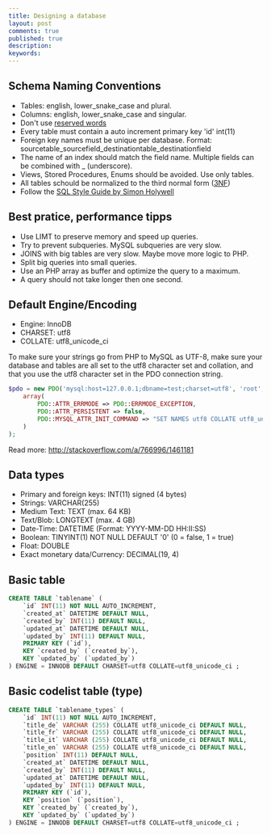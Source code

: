 ```yaml
---
title: Designing a database
layout: post
comments: true
published: true
description: 
keywords: 
---
```


## Schema Naming Conventions 

* Tables: english, lower_snake_case and plural.
* Columns: english, lower_snake_case and singular.
* Don't use [reserved words](http://dev.mysql.com/doc/refman/5.6/en/keywords.html)
* Every table must contain a auto increment primary key 'id' int(11)
* Foreign key names must be unique per database. Format: sourcetable_sourcefield_destinationtable_destinationfield
* The name of an index should match the field name. Multiple fields can be combined with _ (underscore).
* Views, Stored Procedures, Enums should be avoided. Use only tables.
* All tables schould be normalized to the third normal form ([3NF](https://en.wikipedia.org/wiki/Database_normalization))
* Follow the [SQL Style Guide by Simon Holywell](http://www.sqlstyle.guide/)

## Best pratice, performance tipps

* Use LIMT to preserve memory and speed up queries.
* Try to prevent subqueries. MySQL subqueries are very slow.
* JOINS with big tables are very slow. Maybe move more logic to PHP.
* Split big queries into small queries.
* Use an PHP array as buffer and optimize the query to a maximum.
* A query should not take longer then one second.

## Default Engine/Encoding

* Engine: InnoDB
* CHARSET: utf8
* COLLATE: utf8_unicode_ci

To make sure your strings go from PHP to MySQL as UTF-8, make sure your database and tables are all set to the utf8 character set and collation, and that you use the utf8 character set in the PDO connection string.

```php
$pdo = new PDO('mysql:host=127.0.0.1;dbname=test;charset=utf8', 'root', '',
    array(
        PDO::ATTR_ERRMODE => PDO::ERRMODE_EXCEPTION,
        PDO::ATTR_PERSISTENT => false,
        PDO::MYSQL_ATTR_INIT_COMMAND => "SET NAMES utf8 COLLATE utf8_unicode_ci"
    )
);
```

Read more: http://stackoverflow.com/a/766996/1461181

## Data types

* Primary and foreign keys: INT(11) signed (4 bytes)
* Strings: VARCHAR(255)
* Medium Text: TEXT (max. 64 KB)
* Text/Blob: LONGTEXT (max. 4 GB)
* Date-Time: DATETIME (Format: YYYY-MM-DD HH:II:SS)
* Boolean: TINYINT(1) NOT NULL DEFAULT '0' (0 = false, 1 = true)
* Float: DOUBLE
* Exact monetary data/Currency: DECIMAL(19, 4)

## Basic table

```sql
CREATE TABLE `tablename` (
    `id` INT(11) NOT NULL AUTO_INCREMENT,
    `created_at` DATETIME DEFAULT NULL,
    `created_by` INT(11) DEFAULT NULL,
    `updated_at` DATETIME DEFAULT NULL,
    `updated_by` INT(11) DEFAULT NULL,
    PRIMARY KEY (`id`),
    KEY `created_by` (`created_by`),
    KEY `updated_by` (`updated_by`)
) ENGINE = INNODB DEFAULT CHARSET=utf8 COLLATE=utf8_unicode_ci ;
```

## Basic codelist table (type)

```sql
CREATE TABLE `tablename_types` (
    `id` INT(11) NOT NULL AUTO_INCREMENT,
    `title_de` VARCHAR (255) COLLATE utf8_unicode_ci DEFAULT NULL,
    `title_fr` VARCHAR (255) COLLATE utf8_unicode_ci DEFAULT NULL,
    `title_it` VARCHAR (255) COLLATE utf8_unicode_ci DEFAULT NULL,
    `title_en` VARCHAR (255) COLLATE utf8_unicode_ci DEFAULT NULL,
    `position` INT(11) DEFAULT NULL,
    `created_at` DATETIME DEFAULT NULL,
    `created_by` INT(11) DEFAULT NULL,
    `updated_at` DATETIME DEFAULT NULL,
    `updated_by` INT(11) DEFAULT NULL,
    PRIMARY KEY (`id`),
    KEY `position` (`position`),
    KEY `created_by` (`created_by`),
    KEY `updated_by` (`updated_by`)
) ENGINE = INNODB DEFAULT CHARSET=utf8 COLLATE=utf8_unicode_ci ;
```